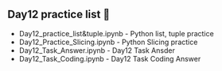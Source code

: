 ## Day12 practice list :raised_hands:
- Day12_practice_list&tuple.ipynb - Python list, tuple practice
- Day12_Practice_Slicing.ipynb - Python Slicing practice
- Day12_Task_Answer.ipynb - Day12 Task Ansder
- Day12_Task_Coding.ipynb - Day12 Task Coding Answer
